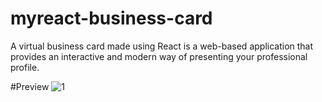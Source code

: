 # myreact-business-card
A virtual business card made using React is a web-based application that provides an interactive and modern way of presenting your professional profile. 

#Preview
![1](https://user-images.githubusercontent.com/73266650/220494028-19154c50-e172-4c1f-998e-73491b27f6d8.PNG)
